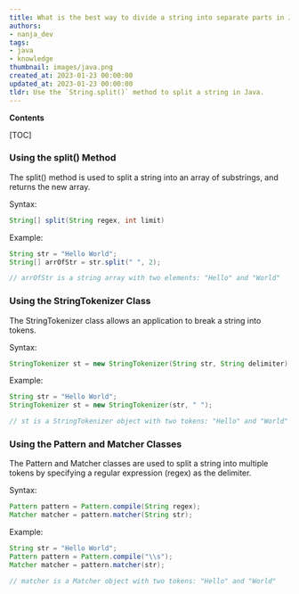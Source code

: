 ```yaml
---
title: What is the best way to divide a string into separate parts in Java?
authors:
- nanja_dev
tags:
- java
- knowledge
thumbnail: images/java.png
created_at: 2023-01-23 00:00:00
updated_at: 2023-01-23 00:00:00
tldr: Use the `String.split()` method to split a string in Java.
---
```


**Contents**

[TOC]

### Using the split() Method
The split() method is used to split a string into an array of substrings, and returns the new array. 

Syntax:
```java
String[] split(String regex, int limit) 
```

Example:
```java
String str = "Hello World";
String[] arrOfStr = str.split(" ", 2); 

// arrOfStr is a string array with two elements: "Hello" and "World"
```

### Using the StringTokenizer Class
The StringTokenizer class allows an application to break a string into tokens. 

Syntax:
```java
StringTokenizer st = new StringTokenizer(String str, String delimiter) 
```

Example:
```java
String str = "Hello World";
StringTokenizer st = new StringTokenizer(str, " "); 

// st is a StringTokenizer object with two tokens: "Hello" and "World"
```

### Using the Pattern and Matcher Classes
The Pattern and Matcher classes are used to split a string into multiple tokens by specifying a regular expression (regex) as the delimiter. 

Syntax:
```java
Pattern pattern = Pattern.compile(String regex);
Matcher matcher = pattern.matcher(String str);
```

Example:
```java
String str = "Hello World";
Pattern pattern = Pattern.compile("\\s");
Matcher matcher = pattern.matcher(str);

// matcher is a Matcher object with two tokens: "Hello" and "World"
```
